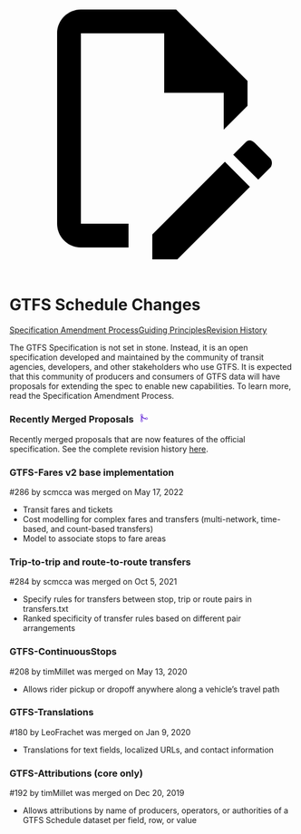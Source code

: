 <a class="pencil-link" href="https://github.com/google/transit/edit/master/gtfs/CHANGES.md" title="Edit this page" target="_blank">
    <svg class="pencil" xmlns="http://www.w3.org/2000/svg" viewBox="0 0 24 24"><path d="M10 20H6V4h7v5h5v3.1l2-2V8l-6-6H6c-1.1 0-2 .9-2 2v16c0 1.1.9 2 2 2h4v-2m10.2-7c.1 0 .3.1.4.2l1.3 1.3c.2.2.2.6 0 .8l-1 1-2.1-2.1 1-1c.1-.1.2-.2.4-.2m0 3.9L14.1 23H12v-2.1l6.1-6.1 2.1 2.1Z"></path></svg>
  </a>
  
# GTFS Schedule Changes

<div class=landing-page>
    <a class=button href=../process>Specification Amendment Process</a><a class=button href=../guiding-principles>Guiding Principles</a><a class=button href=../revision-history>Revision History</a>
</div>

The GTFS Specification is not set in stone. Instead, it is an open specification developed and maintained by the community of transit agencies, developers, and other stakeholders who use GTFS. It is expected that this community of producers and consumers of GTFS data will have proposals for extending the spec to enable new capabilities. To learn more, read the Specification Amendment Process.

### **Recently Merged Proposals** &ensp;<img src="../../assets/pr-merged.svg" style="height:1em;"/>

Recently merged proposals that are now features of the official specification. See the complete revision history [here](../revision-history.md).

<div class="row">
    <div class="leftcontainer">
        <h3 class="title"><a>GTFS-Fares v2 base implementation</a></h3>
        <p class="maintainer">#286 by <a>scmcca</a> was merged on May 17, 2022</p>
    </div>
    <div class="featurelist">
        <ul>
            <li>Transit fares and tickets</li>
            <li>Cost modelling for complex fares and transfers (multi-network, time-based, and count-based transfers)</li>
            <li>Model to associate stops to fare areas</li>
        </ul>
    </div>
</div>

<div class="row">
    <div class="leftcontainer">
        <h3 class="title"><a>Trip-to-trip and route-to-route transfers</a></h3>
        <p class="maintainer">#284 by <a>scmcca</a> was merged on Oct 5, 2021</p>
    </div>
    <div class="featurelist">
        <ul>
            <li>Specify rules for transfers between stop, trip or route pairs in transfers.txt</li>
             <li>Ranked specificity of transfer rules based on different pair arrangements</li>
        </ul>
    </div>
</div>

<div class="row">
    <div class="leftcontainer">
        <h3 class="title"><a>GTFS-ContinuousStops</a></h3>
        <p class="maintainer">#208 by <a>timMillet</a> was merged on May 13, 2020</p>
    </div>
    <div class="featurelist">
        <ul>
            <li>Allows rider pickup or dropoff anywhere along a vehicle’s travel path</li>
        </ul>
    </div>
</div>

<div class="row">
    <div class="leftcontainer">
        <h3 class="title"><a>GTFS-Translations</a></h3>
        <p class="maintainer">#180 by <a>LeoFrachet</a> was merged on Jan 9, 2020</p>
    </div>
    <div class="featurelist">
        <ul>
            <li>Translations for text fields, localized URLs, and contact information</li>
        </ul>
    </div>
</div>

<div class="row">
    <div class="leftcontainer">
        <h3 class="title"><a>GTFS-Attributions (core only)</a></h3>
        <p class="maintainer">#192 by <a>timMillet</a> was merged on Dec 20, 2019</p>
    </div>
    <div class="featurelist">
        <ul>
            <li>Allows attributions by name of producers, operators, or authorities of a GTFS Schedule dataset per field, row, or value</li>
        </ul>
    </div>
</div>

<div class="row"></div>

<!-- 
### **Recently Merged Proposals** &ensp;<img src="../../assets/pr-merged.svg" style="height:1em;"/>

Recently merged proposals that are now part of the official specification.

<hr>

<div>
    <strong>GTFS-Fares v2 base implementation</strong>
    <p>London is the capital city of England.</p>
    <hr>
    <strong>GTFS-Fares v2 base implementation</strong>
    <p>London is the capital city of England.</p>
</div>

<hr> -->

<!-- ## Active Proposals &ensp;<img src="../../assets/pr-active.svg" style="height:1em;"/> -->
<!-- 
<table>
<tr>
<td class="title">
 <div>
    <h3><a href="https://github.com/google/transit/pull/303" target="_blank">Add trip-to-trip transfers with in-seat option</a></h3>
    <p>#303 opened on Jan 26, 2022 by <a href="https://github.com/gcamp" target="_blank">gcamp</a></p>
    </div>
</td>
</tr>
<tr>
<td class="title">
 <div>
    <h3><a href="https://github.com/google/transit/pull/76" target="_blank">Add *_icon_url to facilitate icons on maps and itineraries</a></h3>
    <p>#76 opened on Sep 29, 2017 by <a href="https://github.com/skinkie" target="_blank">skinkie</a></p>
    </div>
</td>
</tr>
</table>

## Recently Merged Proposals &ensp;<img src="../../assets/pr-merged.svg" style="height:1em;"/>

Recently merged proposals that are now official features of GTFS Schedule. See the complete revision history here.

<table>
<tr>
<td class="title">
 <div>
    <h3><a>GTFS-Fares v2 base implementation</a></h3>
    <p>#286 by <a>scmcca</a> was merged on May 17, 2022</p>
    </div>
</td>
<td class="features">
    <ul>
    <li>Transit fares and tickets</li>
    <li>Cost modelling for complex fares and transfers (multi-network, time-based, and count-based transfers)</li>
    <li>Model to associate stops to fare areas</li>
    </ul>
    </td>
</tr>
<tr>
<td class="title">
 <div>
    <h3><a>Trip-to-trip and route-to-route transfers</a></h3>
    <p>#284 by <a>scmcca</a> was merged on Oct 5, 2021</p>
    </div>
</td>
<td class="features">
    <ul>
    <li>Specify rules for transfers between stop, trip or route pairs in transfers.txt</li>
    <li>Ranked specificity of transfer rules based on different pair arrangements</li>
    </ul>
    </td>
</tr>
<tr>
<td class="title">
 <div>
    <h3><a>GTFS-ContinuousStops</a></h3>
    <p>#208 by <a>timMillet</a> was merged on May 13, 2020</p>
    </div>
</td>
<td class="features">
    <ul>
    <li>Allows rider pickup or dropoff anywhere along a vehicle’s travel path</li>
    </ul>
    </td>
</tr>
<tr>
<td class="title">
 <div>
    <h3><a>GTFS-Attributions (core only)</a></h3>
    <p>#192 by <a>timMillet</a> was merged on Dec 20, 2019</p>
    </div>
</td>
<td class="features">
    <ul>
    <li>Allows attributions by name of producers, operators, or authorities of a GTFS Schedule dataset per field, row, or value</li>
    </ul>
    </td>
</tr>
<tr>
<td class="title">
 <div>
    <h3><a>GTFS-Translations</a></h3>
    <p>#180 by <a>LeoFrachet</a> was merged on Jan 9, 2020</p>
    </div>
</td>
<td class="features">
    <ul>
    <li>Translations for text fields, localized URLs, and contact information</li>
    </ul>
    </td>
</tr>
</table> -->



<!-- <style>

    .title > div {
        /* padding-top: 0 !important; */
        margin-top: -25px !important;
    }

    .title > div > h3 > a , .title > div > h3 > a:hover {
        font-weight: bold !important;
        color: unset;
    }

    .title > div > p {
        font-size: 0.8em;
        color: #717171;
    }

    .features > ul > li {
        font-size: 0.9em;
    }

    .features > ul {
        padding-left: 40px !important;
        margin-top: 5px !important;
    }

    tr:hover {
        background-color: unset !important;
    }

</style> -->